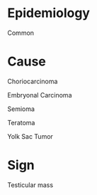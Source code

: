 # Epidemiology

Common

# Cause

Choriocarcinoma

Embryonal Carcinoma

Semioma

Teratoma

Yolk Sac Tumor

# Sign

Testicular mass
